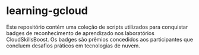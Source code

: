 # learning-gcloud
Este repositório contém uma coleção de scripts utilizados para conquistar badges de reconhecimento de aprendizado nos laboratórios CloudSkillsBoost. Os badges são prêmios concedidos aos participantes que concluem desafios práticos em tecnologias de nuvem.
